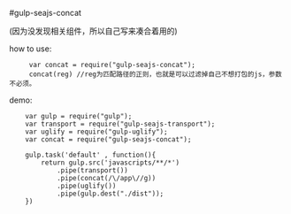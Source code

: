 #gulp-seajs-concat

(因为没发现相关组件，所以自己写来凑合着用的)

how to use:

         var concat = require("gulp-seajs-concat");
         concat(reg) //reg为匹配路径的正则，也就是可以过滤掉自己不想打包的js，参数不必须。

demo:<br/>

        var gulp = require("gulp");
        var transport = require("gulp-seajs-transport");
        var uglify = require("gulp-uglify");
        var concat = require("gulp-seajs-concat");
        
        gulp.task('default' , function(){
            return gulp.src('javascripts/**/*')
                .pipe(transport())
                .pipe(concat(/\/app\//g))
                .pipe(uglify())
                .pipe(gulp.dest("./dist"));
        })
